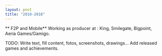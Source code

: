 ```yaml
---
layout: post
title: "2010-2018"
---
```

** F2P and Mobile**
Working as producer at : King, Smilegate, Bigpoint, Aeria Games/Gamigo.

TODO: Write text, fill content, fotos, screenshots, drawings... Add released games and achievements.
